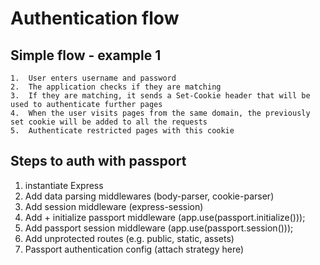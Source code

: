 Authentication flow
===================

Simple flow - example 1
-----------------------
    1.  User enters username and password
    2.  The application checks if they are matching
    3.  If they are matching, it sends a Set-Cookie header that will be used to authenticate further pages
    4.  When the user visits pages from the same domain, the previously set cookie will be added to all the requests
    5.  Authenticate restricted pages with this cookie

Steps to auth with passport
---------------------------
1)  instantiate Express
2)  Add data parsing middlewares (body-parser, cookie-parser)
3)  Add session middleware (express-session)
4)  Add + initialize passport middleware (app.use(passport.initialize()));
4)  Add passport session middleware (app.use(passport.session()));
5)  Add unprotected routes (e.g. public, static, assets)
6)  Passport authentication config (attach strategy here)